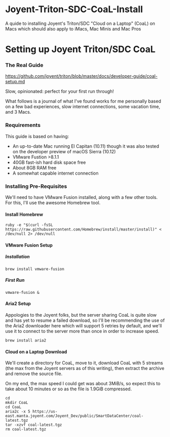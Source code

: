 # Joyent-Triton-SDC-CoaL-Install
A quide to installing Joyent's Triton/SDC "Cloud on a Laptop" (CoaL) on Macs which should also apply to iMacs, Mac Minis and Mac Pros

# Setting up Joyent Triton/SDC CoaL 

### The Real Guide
https://github.com/joyent/triton/blob/master/docs/developer-guide/coal-setup.md

Slow, opinionated: perfect for your first run through!

What follows is a journal of what I've found works for me personally based on a few bad experiences, slow internet connections, some vacation time, and 3 Macs. 

### Requirements

This guide is based on having: 

 * An up-to-date Mac running El Capitan (10.11) though it was also tested on the developer preview of macOS Sierra (10.12)
 * VMware Fustion >8.1.1
 * 40GB fast-ish hard disk space free
 * About 8GB RAM free
 * A somewhat capable internet connection 

### Installing Pre-Requisites

We'll need to have VMware Fusion installed, along with a few other tools. For this, I'll use the awesome Homebrew tool. 

#### Install Homebrew

```
ruby -e "$(curl -fsSL https://raw.githubusercontent.com/Homebrew/install/master/install)" < /dev/null 2> /dev/null
```

#### VMware Fusion Setup

##### Installation
`brew install vmware-fusion`

##### First Run
`vmware-fusion &` 

#### Aria2 Setup 

Appologies to the Joyent folks, but the server sharing CoaL is quite slow and has yet to resume a failed download, so I'll be recommending the use of the Aria2 downloader here which will support 5 retries by default, and we'll use it to connect to the server more than once in order to increase speed. 


`brew install aria2`

#### Cloud on a Laptop Download

We'll create a directory for CoaL, move to it, download CoaL with 5 streams (the max from the Joyent servers as of this writing), then extract the archive and remove the source file. 

On my end, the max speed I could get was about 3MiB/s, so expect this to take about 10 minutes or so as the file is 1.9GiB compressed. 

```
cd
mkdir CoaL
cd CoaL
aria2c -x 5 https://us-east.manta.joyent.com/Joyent_Dev/public/SmartDataCenter/coal-latest.tgz
tar -xzvf coal-latest.tgz
rm coal-latest.tgz
``` 

